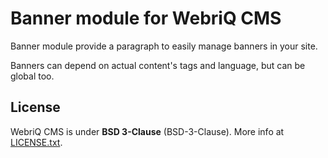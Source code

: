 Banner module for WebriQ CMS
==========================

Banner module provide a paragraph to easily manage banners in your site.

Banners can depend on actual content's tags and language, but can be global too.

License
-------

WebriQ CMS is under **BSD 3-Clause** (BSD-3-Clause).
More info at [LICENSE.txt](LICENSE.txt).
